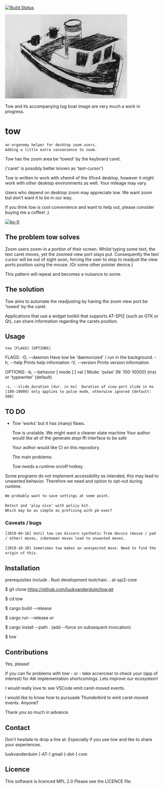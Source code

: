 [![Build Status](https://travis-ci.com/luukvanderduim/tow.svg?branch=master)](https://travis-ci.com/luukvanderduim/tow)

![Tow Logo](https://github.com/luukvanderduim/tow/blob/master/img/tugboat.png "Tow logo by Coenraad E. Meijer")

Tow and its accompanying tug boat image are very much a work in progress.

# tow

    an ergonomy helper for desktop zoom users.
    Adding a little extra convenience to zoom.

Tow has the zoom area be 'towed' by the keyboard caret.

('caret' is possibly better known as 'text-cursor')

Tow is written to work with xfwm4 of the Xfce4 desktop,
however it might work with other desktop environments as well.
Your mileage may vary.

Users who depend on desktop zoom may appreciate tow.
We want zoom but don't want it to be in our way.

If you think tow is cool convenience and want to help out, please consider buying me a coffee! ;)

[![ko-fi](https://www.ko-fi.com/img/githubbutton_sm.svg)](https://ko-fi.com/X8X116XGP)

## The problem tow solves
 Zoom users zoom-in a portion of their screen.
 Whilst typing some text, the text caret moves, yet the zoomed view port stays put. 
 Consequently the text cursor will be out of sight soon, forcing the user to stop to readjust the view ports position using the mouse.
 (Or some other pointer device.)
 
 This pattern will repeat and becomes a nuisance to some.


## The solution

 Tow aims to automate the readjusting by having the zoom view port
 be 'towed' by the caret.

 Applications that use a widget toolkit that supports AT-SPI2 (such as GTK or Qt),
 can share information regarding the carets position.

## Usage

    tow [FLAGS] [OPTIONS]

FLAGS:
    -D, --daemon     Have tow be 'daemonized' / run in the background.
    -h, --help       Prints help information
    -V, --version    Prints version information

OPTIONS:
    -b, --behavior [ mode ] [ val ]    Mode: 'pulse' [N: 100-10000] (ms) or 'typewriter' (default)

    -s, --slide_duration [dur. in ms]  Duration of view port slide in ms [100-10000] only applies to pulse mode, otherwise ignored [default: 500]

## TO DO

- Tow 'works' but it has (many) flaws.

    Tow is unstable.
        We might want a cleaner state machine
        Your author would like all of the generate atspi ffi interface to be safe
    
    Your author would like CI on this repository.

    The main problems:

    Tow needs a runtime on/off hotkey.

Some programs do not implement accessibility as intended, this may lead to unwanted behavior.
Therefore we need and option to opt-out during runtime.

    We probably want to save settings at some point.

    Detect and 'play nice' with policy kit.
    Which may be as simple as prefixing with pk-exec?

### Caveats / bugs

    [2019-04-16] Until tow can discern synthetic from device (mouse / pad / other) moves, inbetween moves lead to unwanted moves.

    [2019-10-30] Sometimes tow makes an unexpected move. Need to find the origin of this.

## Installation

prerequisites include
. Rust development toolchain.
. at-spi2-core

 $ git clone <https://github.com/luukvanderduim/tow.git>

 $ cd tow

 $ cargo build --release

 $ cargo run --release
 or

 $ cargo install --path .  (add --force on subsequent invocation)

 $ tow

## Contributions

 Yes, please!

 If you can fix problems with tow - or - take accerciser to check your (app of interest)
 for Atk implementation shortcomings. Lets improve our ecosystem!

 I would really love to see VSCode emit caret-moved events.

 I would like to know how to pursuade Thunderbird to emit caret-moved events. Anyone?

 Thank you so much in advance.

## Contact

Don't hesitate to drop a line at:
Especially if you use tow and like to share your experiences.

luukvanderduim (-AT-) gmail (-dot-) com

## Licence

This software is licenced MPL 2.0
Please see the LICENCE file.
